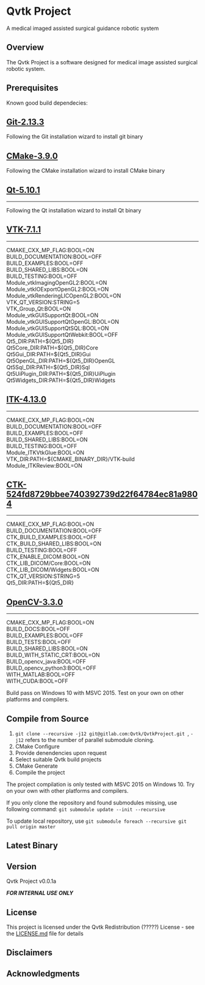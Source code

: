 # Qvtk Project
A medical imaged assisted surgical guidance robotic system

## Overview
The Qvtk Project is a software designed for medical image assisted surgical robotic system.

## Prerequisites
Known good build dependecies:

<h2><a href="https://git-scm.com/downloads">Git-2.13.3</a></h2>
<p>
  Following the Git installation wizard to install git binary<br>
</p>
<h2><a href="https://cmake.org/download/">CMake-3.9.0</a></h2>
<p>
  Following the CMake installation wizard to install CMake binary<br>
</p>
<h2><a href="https://download.qt.io/official_releases/qt/5.10/5.10.1/">Qt-5.10.1</a></h2><hr>
<p>
  Following the Qt installation wizard to install Qt binary<br>
</p>
<h2><a href="https://github.com/Kitware/VTK">VTK-7.1.1</a></h2><hr>
<p>
  CMAKE_CXX_MP_FLAG:BOOL=ON<br>
  BUILD_DOCUMENTATION:BOOL=OFF<br>
  BUILD_EXAMPLES:BOOL=OFF<br>
  BUILD_SHARED_LIBS:BOOL=ON<br>
  BUILD_TESTING:BOOL=OFF<br>
  Module_vtkImagingOpenGL2:BOOL=ON<br>
  Module_vtkIOExportOpenGL2:BOOL=ON<br>
  Module_vtkRenderingLICOpenGL2:BOOL=ON<br>
  VTK_QT_VERSION:STRING=5<br>
  VTK_Group_Qt:BOOL=ON<br>
  Module_vtkGUISupportQt:BOOL=ON<br>
  Module_vtkGUISupportQtOpenGL:BOOL=ON<br>
  Module_vtkGUISupportQtSQL:BOOL=ON<br>
  Module_vtkGUISupportQtWebkit:BOOL=OFF<br>
  Qt5_DIR:PATH=${Qt5_DIR}<br>
  Qt5Core_DIR:PATH=${Qt5_DIR}Core<br>
  Qt5Gui_DIR:PATH=${Qt5_DIR}Gui<br>
  Qt5OpenGL_DIR:PATH=${Qt5_DIR}OpenGL<br>
  Qt5Sql_DIR:PATH=${Qt5_DIR}Sql<br>
  Qt5UiPlugin_DIR:PATH=${Qt5_DIR}UiPlugin<br>
  Qt5Widgets_DIR:PATH=${Qt5_DIR}Widgets<br>
</p>
<h2><a href="https://github.com/Kitware/ITK">ITK-4.13.0</a></h2><hr>
<p>
  CMAKE_CXX_MP_FLAG:BOOL=ON<br>
  BUILD_DOCUMENTATION:BOOL=OFF<br>
  BUILD_EXAMPLES:BOOL=OFF<br>
  BUILD_SHARED_LIBS:BOOL=ON<br>
  BUILD_TESTING:BOOL=OFF<br>
  Module_ITKVtkGlue:BOOL=ON<br>
  VTK_DIR:PATH=${CMAKE_BINARY_DIR}/VTK-build<br>
  Module_ITKReview:BOOL=ON<br>
</p>
<h2><a href="https://github.com/commontk/CTK">CTK-524fd8729bbee740392739d22f64784ec81a9804</a></h2><hr>
<p>
  CMAKE_CXX_MP_FLAG:BOOL=ON<br>
  BUILD_DOCUMENTATION:BOOL=OFF<br>
  CTK_BUILD_EXAMPLES:BOOL=OFF<br>
  CTK_BUILD_SHARED_LIBS:BOOL=ON<br>
  BUILD_TESTING:BOOL=OFF<br>
  CTK_ENABLE_DICOM:BOOL=ON<br>
  CTK_LIB_DICOM/Core:BOOL=ON<br>
  CTK_LIB_DICOM/Widgets:BOOL=ON<br>
  CTK_QT_VERSION:STRING=5<br>
  Qt5_DIR:PATH=${Qt5_DIR}<br>
</p>
<h2><a href="https://github.com/opencv/opencv">OpenCV-3.3.0</a></h2><hr>
<p>
  CMAKE_CXX_MP_FLAG:BOOL=ON<br>
  BUILD_DOCS:BOOL=OFF<br>
  BUILD_EXAMPLES:BOOL=OFF<br>
  BUILD_TESTS:BOOL=OFF<br>
  BUILD_SHARED_LIBS:BOOL=ON<br>
  BUILD_WITH_STATIC_CRT:BOOL=ON<br>
  BUILD_opencv_java:BOOL=OFF<br>
  BUILD_opencv_python3:BOOL=OFF<br>
  WITH_MATLAB:BOOL=OFF<br>
  WITH_CUDA:BOOL=OFF<br>
</p>

Build pass on Windows 10 with MSVC 2015. Test on your own on other platforms and compilers.

## Compile from Source
1. ```git clone --recursive -j12 git@gitlab.com:Qvtk/QvtkProject.git ```, ```-j12``` refers to the number of parallel submodule cloning.
2. CMake Configure
3. Provide denendencies upon request
3. Select suitable Qvtk build projects
4. CMake Generate
3. Compile the project

The project compilation is only tested with MSVC 2015 on Windows 10. Try on your own with other platforms and compilers.

If you only clone the repository and found submodules missing, use following command: 
```git submodule update --init --recursive```

To update local repository, use ```git submodule foreach --recursive git pull origin master```

## Latest Binary

## Version
Qvtk Project v0.0.1a

***FOR INTERNAL USE ONLY***

## License
This project is licensed under the Qvtk Redistribution (?????) License - see the [LICENSE.md](/LICENSE.md) file for details

## Disclaimers

## Acknowledgments
